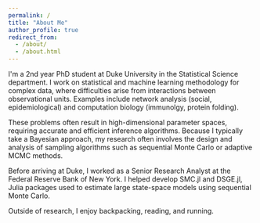 ```yaml
---
permalink: /
title: "About Me"
author_profile: true
redirect_from: 
  - /about/
  - /about.html
---
```


I'm a 2nd year PhD student at Duke University in the Statistical Science department. I work on statistical and machine learning methodology for complex data, where difficulties arise from interactions between observational units. Examples include network analysis (social, epidemiological) and computation biology (immunolgy, protein folding). 

These problems often result in high-dimensional parameter spaces, requiring accurate and efficient inference algorithms. Because I typically take a Bayesian approach, my research often involves the design and analysis of sampling algorithms such as sequential Monte Carlo or adaptive MCMC methods. 

Before arriving at Duke, I worked as a Senior Research Analyst at the Federal Reserve Bank of New York. I helped develop SMC.jl and DSGE.jl, Julia packages used to estimate large state-space models using sequential Monte Carlo. 

Outside of research, I enjoy backpacking, reading, and running. 